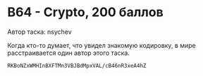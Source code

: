 # B64 - Crypto, 200 баллов
Автор таска: nsychev

Когда кто-то думает, что увидел знакомую кодировку, в мире расстраивается один автор этого таска.

`RKBoNZxWMHInBXFTMn3VBJBdMpxVAL/cB46nR3xeA4hZ`
